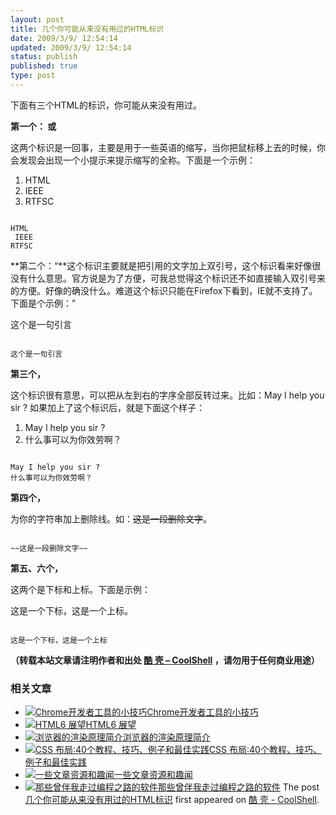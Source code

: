 ```yaml
---
layout: post
title: 几个你可能从来没有用过的HTML标识
date: 2009/3/9/ 12:54:14
updated: 2009/3/9/ 12:54:14
status: publish
published: true
type: post
---
```


下面有三个HTML的标识，你可能从来没有用过。


**第一个：<abbr> 或 <acronym>**  

这两个标识是一回事，主要是用于一些英语的缩写，当你把鼠标移上去的时候，你会发现会出现一个小提示来提示缩写的全称。下面是一个示例：


1. HTML
2. IEEE
3. RTFSC



```

HTML 
 IEEE 
RTFSC

```


**第二个：<q>**这个标识主要就是把引用的文字加上双引号，这个标识看来好像很没有什么意思。官方说是为了方便，可我总觉得这个标识还不如直接输入双引号来的方便。好像的确没什么。难道这个标识只能在Firefox下看到，IE就不支持了。下面是个示例：


这个是一句引言



```

这个是一句引言

```

**第三个，<bdo>**  

这个标识很有意思，可以把从左到右的字序全部反转过来。比如：May I help you sir ? 如果加上了这个标识后，就是下面这个样子：


1. May I help you sir ?
2. 什么事可以为你效劳啊？



```

May I help you sir ?
什么事可以为你效劳啊？

```

**第四个，<del>**  

为你的字符串加上删除线。如：~~这是一段删除文字~~。



```

~~这是一段删除文字~~

```

**第五、六个，<sub><sup>**  

这两个是下标和上标。下面是示例：  

这是一个下标，这是一个上标。



```

这是一个下标，这是一个上标

```



**（转载本站文章请注明作者和出处 [酷 壳 – CoolShell](https://coolshell.cn/) ，请勿用于任何商业用途）**



### 相关文章

* [![Chrome开发者工具的小技巧](https://coolshell.cn/wp-content/uploads/2017/01/pretty-code-150x150.gif)](https://coolshell.cn/articles/17634.html)[Chrome开发者工具的小技巧](https://coolshell.cn/articles/17634.html)
* [![HTML6 展望](https://coolshell.cn/wp-content/uploads/2014/12/html6-150x150.jpeg)](https://coolshell.cn/articles/12206.html)[HTML6 展望](https://coolshell.cn/articles/12206.html)
* [![浏览器的渲染原理简介](https://coolshell.cn/wp-content/uploads/2013/05/Render-Process-150x150.jpg)](https://coolshell.cn/articles/9666.html)[浏览器的渲染原理简介](https://coolshell.cn/articles/9666.html)
* [![CSS 布局:40个教程、技巧、例子和最佳实践](https://coolshell.cn/wp-content/uploads/2012/03/css-layouts-150x150.gif)](https://coolshell.cn/articles/6840.html)[CSS 布局:40个教程、技巧、例子和最佳实践](https://coolshell.cn/articles/6840.html)
* [![一些文章资源和趣闻](https://coolshell.cn/wp-content/uploads/2011/11/stackparts.com_-150x150.png)](https://coolshell.cn/articles/5537.html)[一些文章资源和趣闻](https://coolshell.cn/articles/5537.html)
* [![那些曾伴我走过编程之路的软件](https://coolshell.cn/wp-content/uploads/2011/10/00.QuickBasic_PDS_IDE-150x150.png)](https://coolshell.cn/articles/5576.html)[那些曾伴我走过编程之路的软件](https://coolshell.cn/articles/5576.html)
The post [几个你可能从来没有用过的HTML标识](https://coolshell.cn/articles/67.html) first appeared on [酷 壳 - CoolShell](https://coolshell.cn).